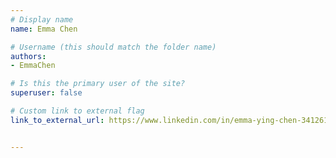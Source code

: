 ```yaml
---
# Display name
name: Emma Chen

# Username (this should match the folder name)
authors:
- EmmaChen

# Is this the primary user of the site?
superuser: false

# Custom link to external flag
link_to_external_url: https://www.linkedin.com/in/emma-ying-chen-34126113b


---
```

